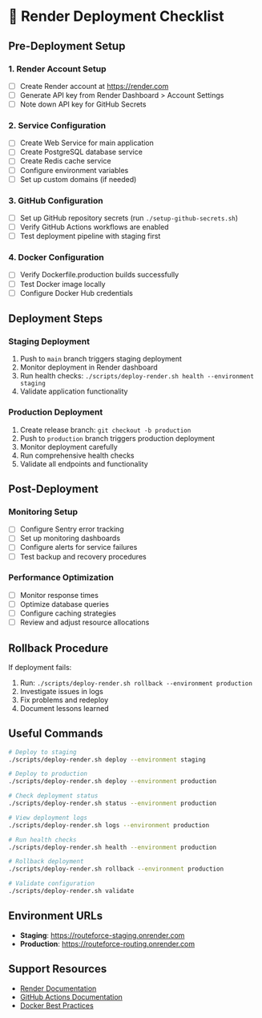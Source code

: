 # 🚀 Render Deployment Checklist

## Pre-Deployment Setup

### 1. Render Account Setup
- [ ] Create Render account at https://render.com
- [ ] Generate API key from Render Dashboard > Account Settings
- [ ] Note down API key for GitHub Secrets

### 2. Service Configuration
- [ ] Create Web Service for main application
- [ ] Create PostgreSQL database service
- [ ] Create Redis cache service
- [ ] Configure environment variables
- [ ] Set up custom domains (if needed)

### 3. GitHub Configuration
- [ ] Set up GitHub repository secrets (run `./setup-github-secrets.sh`)
- [ ] Verify GitHub Actions workflows are enabled
- [ ] Test deployment pipeline with staging first

### 4. Docker Configuration
- [ ] Verify Dockerfile.production builds successfully
- [ ] Test Docker image locally
- [ ] Configure Docker Hub credentials

## Deployment Steps

### Staging Deployment
1. Push to `main` branch triggers staging deployment
2. Monitor deployment in Render dashboard
3. Run health checks: `./scripts/deploy-render.sh health --environment staging`
4. Validate application functionality

### Production Deployment
1. Create release branch: `git checkout -b production`
2. Push to `production` branch triggers production deployment
3. Monitor deployment carefully
4. Run comprehensive health checks
5. Validate all endpoints and functionality

## Post-Deployment

### Monitoring Setup
- [ ] Configure Sentry error tracking
- [ ] Set up monitoring dashboards
- [ ] Configure alerts for service failures
- [ ] Test backup and recovery procedures

### Performance Optimization
- [ ] Monitor response times
- [ ] Optimize database queries
- [ ] Configure caching strategies
- [ ] Review and adjust resource allocations

## Rollback Procedure
If deployment fails:
1. Run: `./scripts/deploy-render.sh rollback --environment production`
2. Investigate issues in logs
3. Fix problems and redeploy
4. Document lessons learned

## Useful Commands

```bash
# Deploy to staging
./scripts/deploy-render.sh deploy --environment staging

# Deploy to production
./scripts/deploy-render.sh deploy --environment production

# Check deployment status
./scripts/deploy-render.sh status --environment production

# View deployment logs
./scripts/deploy-render.sh logs --environment production

# Run health checks
./scripts/deploy-render.sh health --environment production

# Rollback deployment
./scripts/deploy-render.sh rollback --environment production

# Validate configuration
./scripts/deploy-render.sh validate
```

## Environment URLs
- **Staging**: https://routeforce-staging.onrender.com
- **Production**: https://routeforce-routing.onrender.com

## Support Resources
- [Render Documentation](https://render.com/docs)
- [GitHub Actions Documentation](https://docs.github.com/en/actions)
- [Docker Best Practices](https://docs.docker.com/develop/dev-best-practices/)

